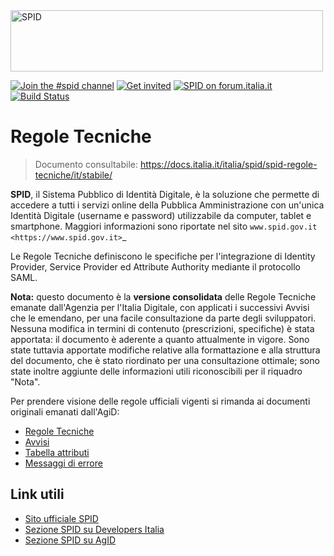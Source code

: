 <img src="https://github.com/italia/spid-graphics/blob/master/spid-logos/spid-logo-b-lb.png" alt="SPID" data-canonical-src="https://github.com/italia/spid-graphics/blob/master/spid-logos/spid-logo-b-lb.png" width="500" height="98" />

[![Join the #spid channel](https://img.shields.io/badge/Slack%20channel-%23spid-blue.svg?logo=slack)](https://developersitalia.slack.com/messages/C73R3UQE8)
[![Get invited](https://slack.developers.italia.it/badge.svg)](https://slack.developers.italia.it/)
[![SPID on forum.italia.it](https://img.shields.io/badge/Forum-SPID-blue.svg)](https://forum.italia.it/c/spid) [![Build Status](https://readthedocs.org/projects/spid-regole-tecniche2/badge/?version=latest&style=plastic)](https://spid-regole-tecniche2.readthedocs.io/)

# Regole Tecniche

> Documento consultabile: https://docs.italia.it/italia/spid/spid-regole-tecniche/it/stabile/

**SPID**, il Sistema Pubblico di Identità Digitale, è la soluzione che permette di accedere a tutti i servizi online della Pubblica Amministrazione con un'unica Identità Digitale (username e password) utilizzabile da computer, tablet e smartphone.
Maggiori informazioni sono riportate nel sito `www.spid.gov.it <https://www.spid.gov.it>`_

Le Regole Tecniche definiscono le specifiche per l'integrazione di Identity Provider, Service Provider ed Attribute Authority mediante il protocollo SAML.

**Nota:** questo documento è la **versione consolidata** delle Regole Tecniche emanate dall'Agenzia per l'Italia Digitale, con applicati i successivi Avvisi che le emendano, per una facile consultazione da parte degli sviluppatori. Nessuna modifica in termini di contenuto (prescrizioni, specifiche) è stata apportata: il documento è aderente a quanto attualmente in vigore. Sono state tuttavia apportate modifiche relative alla formattazione e alla struttura del documento, che è stato riordinato per una consultazione ottimale; sono state inoltre aggiunte delle informazioni utili riconoscibili per il riquadro "Nota".

Per prendere visione delle regole ufficiali vigenti si rimanda ai documenti originali emanati dall'AgiD:

* [Regole Tecniche](https://www.agid.gov.it/sites/default/files/repository_files/circolari/spid-regole_tecniche_v1.pdf)
* [Avvisi](https://www.agid.gov.it/it/piattaforme/spid/avvisi-spid)
* [Tabella attributi](https://www.agid.gov.it/sites/default/files/repository_files/regole_tecniche/tabella_attributi_idp_v1_0.pdf)
* [Messaggi di errore](https://www.agid.gov.it/sites/default/files/repository_files/regole_tecniche/spid-messaggi.pdf)

## Link utili

* [Sito ufficiale SPID](https://www.spid.gov.it/)
* [Sezione SPID su Developers Italia](https://developers.italia.it/it/spid/)
* [Sezione SPID su AgID](https://www.agid.gov.it/it/piattaforme/spid)
